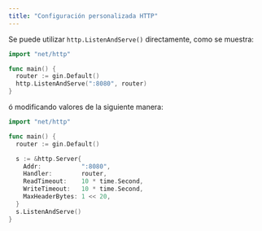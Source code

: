 ```yaml
---
title: "Configuración personalizada HTTP"
---
```


Se puede utilizar `http.ListenAndServe()` directamente, como se muestra:

```go
import "net/http"

func main() {
  router := gin.Default()
  http.ListenAndServe(":8080", router)
}
```
ó modificando valores de la siguiente manera:

```go
import "net/http"

func main() {
  router := gin.Default()

  s := &http.Server{
    Addr:           ":8080",
    Handler:        router,
    ReadTimeout:    10 * time.Second,
    WriteTimeout:   10 * time.Second,
    MaxHeaderBytes: 1 << 20,
  }
  s.ListenAndServe()
}
```
